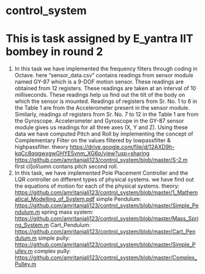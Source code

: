 # control_system
# This is task assigned by E_yantra IIT bombey in round 2
1) In this task we have implemented the frequency filters through coding in
Octave. here “sensor_data.csv” contains readings from sensor module named GY-87 which is a
9-DOF motion sensor. These readings are obtained from 12 registers. These readings are taken at an interval of 10 milliseconds. These readings help us find out the tilt of the body on which the sensor is mounted.
Readings of registers from Sr. No. 1 to 6 in the Table 1 are from the
Accelerometer present in the sensor module. Similarly, readings of registers from Sr. No. 7 to 12 in the Table 1 are from the Gyroscope. Accelerometer and Gyroscope in
the GY-87 sensor module gives us readings for all three axes (X, Y and Z). 
Using these data we have computed Pitch and Roll by implementing the concept of Complementary Filter on the values filtered by lowpassfilter & highpassfilter.
theory https://drive.google.com/file/d/12AXD9h-kqCc8qqgwxgwGHYE5vnm_XG6p/view?usp=sharing
https://github.com/amritanjali123/control_system/blob/master/S-2.m
first cl]oli\umn contans pitch second roll.
2) In this task, we have implemented Pole Placement Controller and the LQR
controller on different types of physical systems. we have find out the
equations of motion for each of the physical systems.
theory:
https://github.com/amritanjali123/control_system/blob/master/1_Mathematical_Modelling_of_System.pdf
simple Pendulum:
https://github.com/amritanjali123/control_system/blob/master/Simple_Pendulum.m
spring mass system:
https://github.com/amritanjali123/control_system/blob/master/Mass_Spring_System.m
Cart_Pendulum: 
https://github.com/amritanjali123/control_system/blob/master/Cart_Pendulum.m
simple pully:
https://github.com/amritanjali123/control_system/blob/master/Simple_Pulley.m
complex pully:
https://github.com/amritanjali123/control_system/blob/master/Complex_Pulley.m
